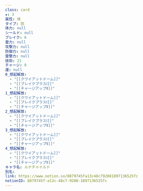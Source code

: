 ```yaml
---
class: card
★: 3
属性: 体
タイプ: 防
体力: null
シールド: null
ブレイク: 6
霊力: null
攻撃力: null
防御力: null
霊撃力: null
技術: 21
チャージ: 9
運: null
0_想起解放:
  - "[[クワイアットドーム]]"
  - "[[ブレイクプラスⅠ]]"
  - "[[チャージアップⅡ]]"
1_想起解放:
  - "[[クワイアットドーム]]"
  - "[[ブレイクプラスⅠ]]"
  - "[[チャージアップⅡ]]"
2_想起解放:
  - "[[クワイアットドーム]]"
  - "[[ブレイクプラスⅠ]]"
  - "[[チャージアップⅡ]]"
3_想起解放:
  - "[[クワイアットドーム]]"
  - "[[ブレイクプラスⅠ]]"
  - "[[チャージアップⅡ]]"
4_想起解放:
  - "[[クワイアットドーム]]"
  - "[[ブレイクプラスⅠ]]"
  - "[[チャージアップⅡ]]"
キャラ名: ルナチャイルド
別名: 
link: https://www.notion.so/8879745fa13c48c792081897136525fc
notionID: 8879745f-a13c-48c7-9208-1897136525fc
---
```

